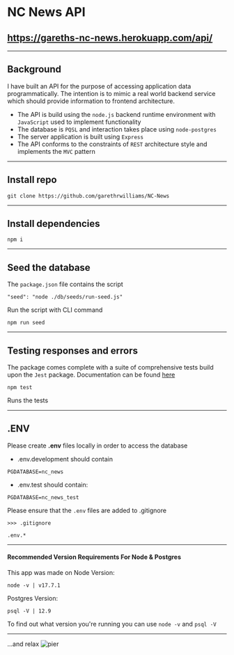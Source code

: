 # NC News API

## https://gareths-nc-news.herokuapp.com/api/

<hr>

## Background

I have built an API for the purpose of accessing application data programmatically. The intention is to mimic a real world backend service which should provide information to frontend architecture.

- The API is build using the `node.js` backend runtime environment with `JavaScript` used to implement functionality
- The database is `PQSL` and interaction takes place using `node-postgres`
- The server application is built using `Express`
- The API conforms to the constraints of `REST` architecture style and implements the `MVC` pattern

---

## Install repo

```
git clone https://github.com/garethrwilliams/NC-News
```

---

## Install dependencies

```
npm i
```

---

## Seed the database

The `package.json` file contains the script

```
"seed": "node ./db/seeds/run-seed.js"
```

Run the script with CLI command

```
npm run seed
```

---

## Testing responses and errors

The package comes complete with a suite of comprehensive tests build upon the `Jest` package.
Documentation can be found [here](https://jestjs.io/docs/getting-started)

```
npm test
```

Runs the tests

---

## .ENV

Please create **.env** files locally in order to access the database

- .env.development should contain

```
PGDATABASE=nc_news
```

- .env.test should contain:

```
PGDATABASE=nc_news_test
```

Please ensure that the `.env` files are added to .gitignore

```
>>> .gitignore

.env.*
```

---

#### Recommended Version Requirements For Node & Postgres

This app was made on Node Version:

```
node -v | v17.7.1
```

Postgres Version:

```
psql -V | 12.9
```

To find out what version you're running you can use `node -v` and `psql -V`

---

...and relax
![pier](https://cdn.pixabay.com/photo/2014/09/09/19/10/pier-440339_1280.jpg)
